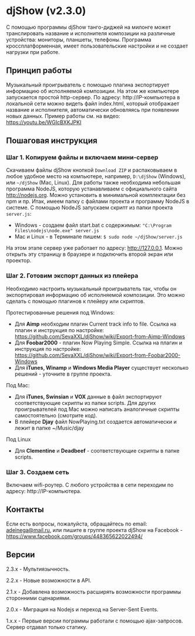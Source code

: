 # djShow (v2.3.0)

С помощью программы djShow танго-диджей на милонге может транслировать название и исполнителя композиции на различные устройства: мониторы, планшеты, телефоны. Программа кроссплатформенная, имеет пользовательские настройки и не создает нагрузки при работе.


## Принцип работы

Музыкальный проигрыватель с помощью плагина экспортирует информацию об исполняемой композиции. На этом же компьютере запускается простой http-сервер. По адресу: http://IP-компьютера в локальной сети можно видеть файл index.html, который отображает название и исполнителя, автоматически обновляясь при появлении новых данных. Пример работы см. на видео: https://youtu.be/WGIcBXKJPKI


## Пошаговая инструкция

### Шаг 1. Копируем файлы и включаем мини-сервер

Скачиваем файлы djShow кнопкой `Download ZIP` и распаковываем в любое удобное место на компьютере, например, `D:\djShow` (Windows), или `~/djShow` (Mac, Linux). Для работы также необходима небольшая программа NodeJS, которую устанавливаем с официального сайта http://nodejs.org. Можно установить в минимальной комплектации без npm и пр. Итак, имеем папку с файлами проекта и программу NodeJS в системе. С помощью NodeJS запускаем скрипт из папки проекта `server.js`:
- Windows - создаем файл start.bat с содержимым: `"C:\Program Files\nodejs\node.exe" server.js`
- Mac и Linux - в Терминале пишем: `$ sudo node ~/djShow/server.js`

На этом этапе сервер уже работает по адресу: http://127.0.0.1. Можно открыть эту страницу в браузере и подключить второй экран или проектор.

### Шаг 2. Готовим экспорт данных из плейера

Необходимо настроить музыкальный проигрыватель так, чтобы он экспортировал информацию об исполняемой композиции. Это можно сделать с помощью плагинов к плейеру или скриптов.

Протестированные решения под Windows:
- Для **Aimp** необходим плагин Current track info to file. Ссылка на плагин и инструкция по настройке: https://github.com/SevaXXL/djShow/wiki/Export-from-Aimp-Windows
- Для **Foobar2000** - плагин Now Playing Simple. Ссылка на плагин и инструкция по настройке: https://github.com/SevaXXL/djShow/wiki/Export-from-Foobar2000-Windows
- Для **iTunes, Winamp** и **Windows Media Player** существует несколько решений - уточните в группе проекта.

Под Mac:
- Для **iTunes, Swinsian** и **VOX** данные в файл экспортируют соответствующие скрипты из папки scripts. Для других проигрывателей под Mac можно написать аналогичные скрипты самостоятельно (смотрите код).
- В плейере **Djay** файл NowPlaying.txt создается автоматически и лежит в папке ~/Music/djay

Под Linux
- Для **Clementine** и **Deadbeef** - соответствующие скрипты в папке scripts.

### Шаг 3. Создаем сеть

Включаем wifi-роутер. С любого устройства в сети переходим по адресу: http://IP-компьютера.


## Контакты

Если есть вопросы, пожалуйста, обращайтесь по email: adeinega@mail.ru, или пишите в группе проекта djShow на Facebook - https://www.facebook.com/groups/448365622022494/


## Версии

2.3.x - Мультиязычность.

2.2.x - Новые возможности в API.

2.1.x - Добавлена возможность расширять возможности программы сторонними сценариями.

2.0.x - Миграция на Nodejs и переход на Server-Sent Events.

1.x.x - Первые версии пограммы работали с помощью ajax-запросов. Сервер отдавал только статику.